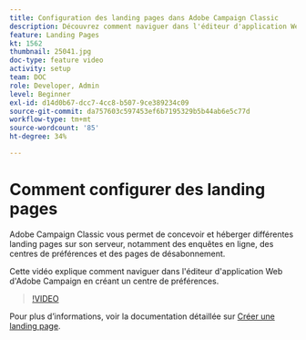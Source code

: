 ```yaml
---
title: Configuration des landing pages dans Adobe Campaign Classic
description: Découvrez comment naviguer dans l'éditeur d'application Web en créant un centre de préférences.
feature: Landing Pages
kt: 1562
thumbnail: 25041.jpg
doc-type: feature video
activity: setup
team: DOC
role: Developer, Admin
level: Beginner
exl-id: d14d0b67-dcc7-4cc8-b507-9ce389234c09
source-git-commit: da757603c597453ef6b7195329b5b44ab6e5c77d
workflow-type: tm+mt
source-wordcount: '85'
ht-degree: 34%

---
```


# Comment configurer des landing pages

Adobe Campaign Classic vous permet de concevoir et héberger différentes landing pages sur son serveur, notamment des enquêtes en ligne, des centres de préférences et des pages de désabonnement.

Cette vidéo explique comment naviguer dans l&#39;éditeur d&#39;application Web d&#39;Adobe Campaign en créant un centre de préférences.

>[!VIDEO](https://video.tv.adobe.com/v/25041?quality=12)

Pour plus d’informations, voir la documentation détaillée sur [Créer une landing page](https://experienceleague.adobe.com/docs/campaign-classic/using/designing-content/editing-html-content/creating-a-landing-page.html).
